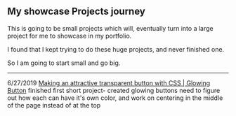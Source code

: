 ## My showcase Projects journey 

This is going to be small projects which will, eventually turn into a large project for me to showcase in my portfolio. 

I found that I kept trying to do these huge projects, and never finished one. 

So I am going to start small and go big. 

--------------------------------------------------

6/27/2019
 [Making an attractive transparent button with CSS | Glowing Button](https://www.youtube.com/watch?v=td9fZ0hYhQg&feature=youtu.be) 
finished first short project- created glowing buttons 
need to figure out how each can have it's own color, and work on centering in the middle of the page instead of at the top 